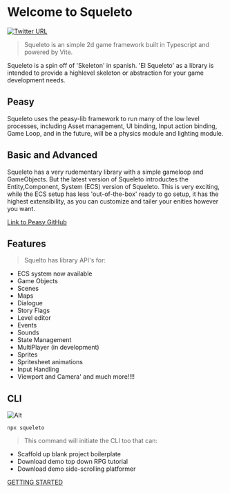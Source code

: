 # Welcome to Squeleto

[![Twitter URL](https://img.shields.io/twitter/url/https/twitter.com/bukotsunikki.svg?style=social&label=Follow%20%40jyoung424242)](https://twitter.com/jyoung424242)

> Squeleto is an simple 2d game framework built in Typescript and powered by Vite.

Squeleto is a spin off of 'Skeleton' in spanish. 'El Squeleto' as a library is intended to provide a highlevel skeleton or abstraction
for your game development needs.

## Peasy

Squeleto uses the peasy-lib framework to run many of the low level processes, including Asset management, UI binding, Input action
binding, Game Loop, and in the future, will be a physics module and lighting module.

## Basic and Advanced

Squeleto has a very rudementary library with a simple gameloop and GameObjects. But the latest version of Squeleto introductes the
Entity,Component, System (ECS) version of Squeleto. This is very exciting, while the ECS setup has less 'out-of-the-box' ready to go
setup, it has the highest extensibility, as you can customize and tailer your enities however you want.

[Link to Peasy GitHub](https://github.com/peasy-lib/peasy-lib/tree/main)

## Features

> Squelto has library API's for:

- ECS system now available
- Game Objects
- Scenes
- Maps
- Dialogue
- Story Flags
- Level editor
- Events
- Sounds
- State Management
- MultiPlayer (in development)
- Sprites
- Spritesheet animations
- Input Handling
- Viewport and Camera' and much more!!!!

## CLI

![Alt](/Squeleto.png "CLI")

```
npx squeleto
```

> This command will initiate the CLI too that can:

- Scaffold up blank project boilerplate
- Download demo top down RPG tutorial
- Download demo side-scrolling platformer

[GETTING STARTED](/GettingStarted)
